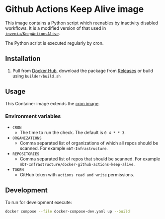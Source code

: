# Github Actions Keep Alive image

This image contains a Python script which reenables by inactivity disabled workflows. It is a
modified version of that used in [`invenia/KeepActionsAlive`].

The Python script is executed regularly by cron.

## Installation

1. Pull from [Docker Hub], download the package from [Releases] or build using `builder/build.sh`

## Usage

This Container image extends the [cron image].

### Environment variables

-   `CRON`
    -   The time to run the check. The default is `0 4 * * 3`.
-   `ORGANIZATIONS`
    -   Comma separated list of organizations of which all repos should be scanned. For example
        `mbT-Infrastructure`.
-   `REPOSITORIES`
    -   Comma separated list of repos that should be scanned. For example
        `mbT-Infrastructure/docker-github-actions-keep-alive`.
-   `TOKEN`
    -   GitHub token with `actions read and write` permissions.

## Development

To run for development execute:

```bash
docker compose --file docker-compose-dev.yaml up --build
```

[cron image]: https://github.com/mbT-Infrastructure/docker-cron
[`invenia/KeepActionsAlive`]: https://github.com/invenia/KeepActionsAlive
[Docker Hub]: https://hub.docker.com/r/madebytimo/github-actions-keep-alive
[Releases]: https://github.com/mbT-Infrastructure/docker-github-actions-keep-alive/releases
